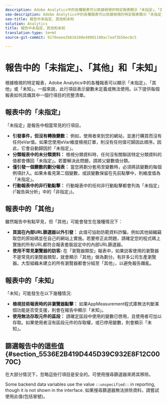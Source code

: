 ```yaml
---
description: Adobe Analytics中的各種報表可以依據檢視的特定報表顯示「未指定」、「其他」或「未知」。一般來說，此行項目表示變數未定義或無法使用。
seo-description: Adobe Analytics中的各種報表可以依據檢視的特定報表顯示「未指定」、「其他」或「未知」。一般來說，此行項目表示變數未定義或無法使用。
seo-title: 報告中未指定、其他和未知
solution: Analytics
title: 報告中未指定、其他和未知
translation-type: tm+mt
source-git-commit: 9170eaee2b816280e48901100ac7aaf3b56ec8c5

---
```



# 報告中的「未指定」、「其他」和「未知」

根據檢視的特定報表，Adobe Analytics中的各種報表可以顯示「未指定」、「其他」或「未知」。一般來說，此行項目表示變數未定義或無法使用。以下提供每個報表如何具備其中一個行項目的完整清單。

## 報表中的「未指定」

「未指定」是報告中相當常見的行項目。

* **引發事件，但沒有轉換變數：** 例如，使用者來到您的網站，並進行購買而沒有任何eVar值。如果您使用eVar維度檢視訂單，則沒有任何值可歸因此順序。因此，它會自動歸因於「未指定」。
* **分類報表中的未分類資料：** 檢視分類資料時，任何沒有關聯該特定分類資料的值都會傳回「未指定」。若要解決此問題，請將父變數值分類。
* **僅引發一個變數的劃分報表：** 當您將劃分套用至變數時，必須將該變數的每個例項計入。如果未看見第二個變數，或該變數保留在先前點擊中，則維度值為「未指定」。
* **行動報表中的非行動點擊：** 行動報表中的任何非行動點擊都會列為「未指定」(「報告與分析」中的「非指定」)。

## 報表中的「其他」

雖然報告中有點罕見，但「其他」可能會發生在幾種情況下：

* **頁面在內部URL篩選器以外引發：** 此值可協助防範資料詐騙，例如其他組織竊取您的原始碼並在自己的網站上實施。若要修正此問題，請確定您的程式碼上實施的所有URL都符合報表套裝設定中的內部URL篩選器。
* **使用不常見瀏覽器的訪客:** 在「瀏覽器類型」報表中，如果訪客使用的瀏覽器不是常見的瀏覽器類型，就會顯示「其他」做為劃分。有許多公司生產瀏覽器。大型組織未建立的所有瀏覽器都會分組至「其他」，以避免報告雜亂。

## 報表中的「未知」

「未知」可能發生在以下幾種情況:

* **檢視技術報表時的非瀏覽器點擊：** 如果AppMeasurement程式庫無法判斷某個功能是否受支援，則會在報告中顯示「未知」。
* **使用無法存取元件的區段：** 請確定區段中使用的變數已啓用，且使用者可加以存取。如果使用者沒有區段元件的存取權，或已停用變數，則會顯示「未知」。

## 篩選報告中的這些值 {#section_5536E2B419D445D39C932E8F12C0070C}

在大部分情況下，忽略這些行項目是安全的。可使用搜尋篩選器來將其移除。

Some backend data variables use the value `::unspecified::` in reporting, though it is not shown in the interface. 如果搜尋篩選器無法排除資料，請嘗試使用此值(包括冒號)。
